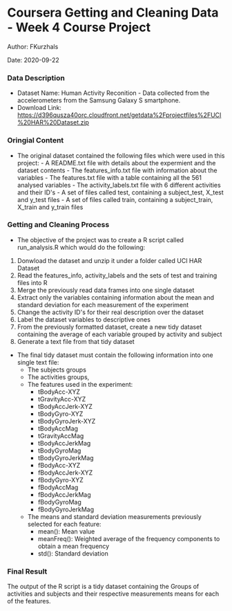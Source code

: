 # Coursera Getting and Cleaning Data - Week 4 Course Project

Author: FKurzhals

Date: 2020-09-22

### Data Description

- Dataset Name: Human Activity Reconition - Data collected from the accelerometers from the Samsung Galaxy S smartphone.
- Download Link: https://d396qusza40orc.cloudfront.net/getdata%2Fprojectfiles%2FUCI%20HAR%20Dataset.zip

### Oringial Content

* The original dataset contained the following files which were used in this project:
        - A README.txt file with details about the expermient and the dataset contents
        - The features_info.txt file with information about the variables
        - The features.txt file with a table containing all the 561 analysed variables
        - The activity_labels.txt file with 6 different activities and their ID's
        - A set of files called test, containing a subject_test, X_test and y_test files
        - A set of files called train, containing a subject_train, X_train and y_train files

### Getting and Cleaning Process

* The objective of the project was to create a R script called run_analysis.R which would do the following:
 1. Donwload the dataset and unzip it under a folder called UCI HAR Dataset
 2. Read the features_info, activity_labels and the sets of test and training files into R
 3. Merge the previously read data frames into one single dataset
 4. Extract only the variables containing information about the mean and standard deviation for each measurement of the experiment
 5. Change the activity ID's for their real description over the dataset
 6. Label the dataset variables to descriptive ones
 7. From the previously formatted dataset, create a new tidy dataset containing the average of each variable grouped by activity and subject
 8. Generate a text file from that tidy dataset

* The final tidy dataset must contain the following information into one single text file:
   + The subjects groups
   + The activities groups,
   + The features used in the experiment:
      - tBodyAcc-XYZ
      - tGravityAcc-XYZ
      - tBodyAccJerk-XYZ
      - tBodyGyro-XYZ
      - tBodyGyroJerk-XYZ
      - tBodyAccMag
      - tGravityAccMag
      - tBodyAccJerkMag
      - tBodyGyroMag
      - tBodyGyroJerkMag
      - fBodyAcc-XYZ
      - fBodyAccJerk-XYZ
      - fBodyGyro-XYZ
      - fBodyAccMag
      - fBodyAccJerkMag
      - fBodyGyroMag
      - fBodyGyroJerkMag
  + The means and standard deviation measurements previously selected for each feature:
    - mean(): Mean value
    - meanFreq(): Weighted average of the frequency components to obtain a mean frequency
    - std(): Standard deviation

### Final Result

The output of the R script is a tidy dataset containing the Groups of activities and subjects and their respective measurements means for each of the features.
